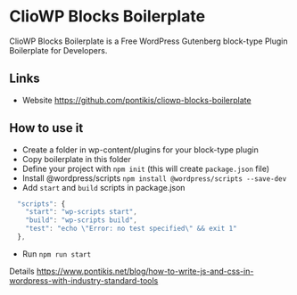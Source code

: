 # ClioWP Blocks Boilerplate


ClioWP Blocks Boilerplate is a Free WordPress Gutenberg block-type Plugin Boilerplate for Developers.


## Links

* Website https://github.com/pontikis/cliowp-blocks-boilerplate

## How to use it

* Create a folder in wp-content/plugins for your block-type plugin
* Copy boilerplate in this folder
* Define your project with `npm init` (this will create `package.json` file)
* Install @wordpress/scripts `npm install @wordpress/scripts --save-dev`
* Add `start` and `build` scripts in package.json
```javascript
  "scripts": {
    "start": "wp-scripts start",
    "build": "wp-scripts build",
    "test": "echo \"Error: no test specified\" && exit 1"
  },
```
* Run `npm run start`

Details https://www.pontikis.net/blog/how-to-write-js-and-css-in-wordpress-with-industry-standard-tools
